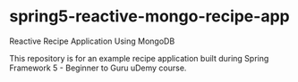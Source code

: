 # spring5-reactive-mongo-recipe-app

Reactive Recipe Application Using MongoDB

This repository is for an example recipe application built during Spring Framework 5 - Beginner to Guru uDemy course.